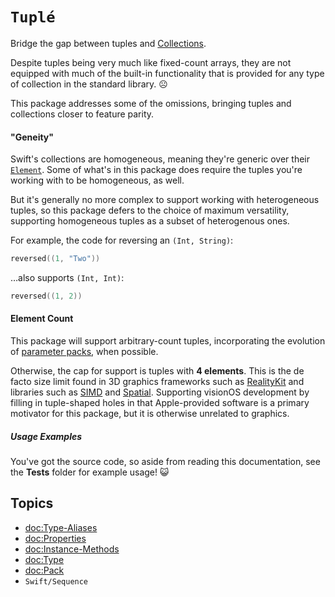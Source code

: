 # ``Tuplé``

Bridge the gap between tuples and [Collections](https://developer.apple.com/documentation/swift/collections).

Despite tuples being very much like fixed-count arrays, they are not equipped with much of the built-in functionality that is provided for any type of collection in the standard library. ☹️ 

This package addresses some of the omissions, bringing tuples and collections closer to feature parity.

#### "Geneity"

Swift's collections are homogeneous, meaning they're generic over their [`Element`](https://developer.apple.com/documentation/swift/collection/element). Some of what's in this package does require the tuples you're working with to be homogeneous, as well.

But it's generally no more complex to support working with heterogeneous tuples, so this package defers to the choice of maximum versatility, supporting homogeneous tuples as a subset of heterogenous ones.

For example, the code for reversing an `(Int, String)`: 
```swift 
reversed((1, "Two"))
``` 
…also supports `(Int, Int)`: 
```swift
reversed((1, 2))
```

#### Element Count

This package will support arbitrary-count tuples, incorporating the evolution of [parameter packs](https://github.com/apple/swift-evolution/blob/main/proposals/0393-parameter-packs.md), when possible. 

Otherwise, the cap for support is tuples with **4 elements**. This is the de facto size limit found in 3D graphics frameworks such as [RealityKit](https://developer.apple.com/documentation/realitykit) and libraries such as [SIMD](https://developer.apple.com/documentation/swift/simd-vector-types) and  [Spatial](https://developer.apple.com/documentation/spatial). Supporting visionOS development by filling in tuple-shaped holes in that Apple-provided software is a primary motivator for this package, but it is otherwise unrelated to graphics.

##### Usage Examples

You've got the source code, so aside from reading this documentation, see the **Tests** folder for example usage! 😺

## Topics

- <doc:Type-Aliases>
- <doc:Properties>
- <doc:Instance-Methods>
- <doc:Type>
- <doc:Pack>
- ``Swift/Sequence``

